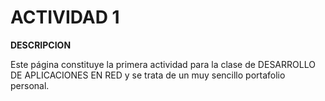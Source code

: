 # **ACTIVIDAD 1**

**DESCRIPCION**

Este página constituye la primera actividad para la clase de DESARROLLO DE APLICACIONES EN RED y se trata de un muy sencillo portafolio personal.